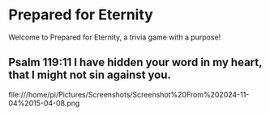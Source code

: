 # Prepared for Eternity

Welcome to Prepared for Eternity, a trivia game with a purpose!

## Psalm 119:11 I have hidden your word in my heart, that I might not sin against you.

file:///home/pi/Pictures/Screenshots/Screenshot%20From%202024-11-04%2015-04-08.png


